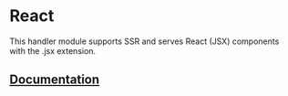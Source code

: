 # React

This handler module supports SSR and serves React (JSX) components with the
.jsx extension.

## [Documentation](https://primatejs.com/modules/react)
